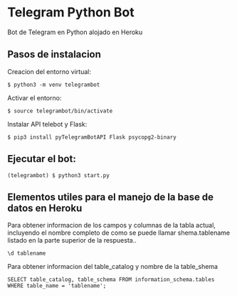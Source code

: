 # Telegram Python Bot
Bot de Telegram en Python alojado en Heroku 

## Pasos de instalacion

Creacion del entorno virtual:
    
    
    $ python3 -m venv telegrambot
Activar el entorno:


    $ source telegrambot/bin/activate

Instalar API telebot y Flask:


    $ pip3 install pyTelegramBotAPI Flask psycopg2-binary
    
## Ejecutar el bot:

    (telegrambot) $ python3 start.py
    
## Elementos utiles para el manejo de la base de datos en Heroku
Para obtener informacion de los campos y columnas de la tabla actual, incluyendo el nombre
completo de como se puede llamar shema.tablename listado en la parte superior de la respuesta..

    \d tablename
    
Para obtener informacion del table_catalog y nombre de la table_shema

    SELECT table_catalog, table_schema FROM information_schema.tables WHERE table_name = 'tablename';
    
